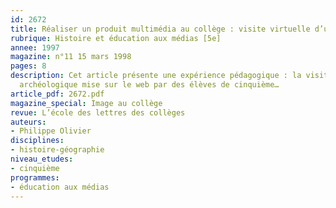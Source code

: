 ```yaml
---
id: 2672
title: Réaliser un produit multimédia au collège : visite virtuelle d’un site archéologique
rubrique: Histoire et éducation aux médias [5e]
annee: 1997
magazine: n°11 15 mars 1998
pages: 8
description: Cet article présente une expérience pédagogique : la visite d’un site
  archéologique mise sur le web par des élèves de cinquième…
article_pdf: 2672.pdf
magazine_special: Image au collège
revue: L’école des lettres des collèges
auteurs:
- Philippe Olivier
disciplines:
- histoire-géographie
niveau_etudes:
- cinquième
programmes:
- éducation aux médias
---
```

